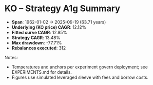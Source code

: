 # KO – Strategy A1g Summary

- **Span**: 1962-01-02 → 2025-09-19 (63.71 years)
- **Underlying (KO price) CAGR**: 12.12%
- **Fitted curve CAGR**: 12.85%
- **Strategy CAGR**: 13.48%
- **Max drawdown**: -77.71%
- **Rebalances executed**: 312

Notes:

- Temperatures and anchors per experiment govern deployment; see EXPERIMENTS.md for details.
- Figures use simulated leveraged sleeve with fees and borrow costs.
